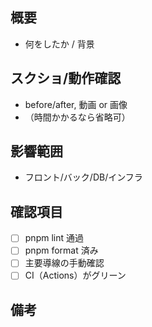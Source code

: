 ## 概要

- 何をしたか / 背景

## スクショ/動作確認

- before/after, 動画 or 画像
- （時間かかるなら省略可）

## 影響範囲

- フロント/バック/DB/インフラ

## 確認項目

- [ ] pnpm lint 通過
- [ ] pnpm format 済み
- [ ] 主要導線の手動確認
- [ ] CI（Actions）がグリーン

## 備考
